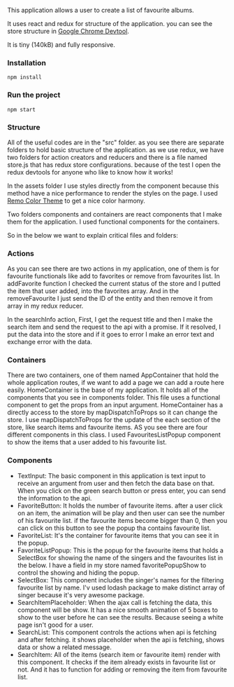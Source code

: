 This application allows a user to create a list of favourite albums.

It uses react and redux for structure of the application. you can see the store structure in [Google Chrome Devtool](https://github.com/gaearon/redux-devtools).

It is tiny (140kB) and fully responsive.

### Installation

```
npm install
```

### Run the project

```
npm start
```

### Structure

All of the useful codes are in the "src" folder. as you see there are separate folders to hold basic structure of the application. as we use redux, we have two folders for action creators and reducers and there is a file named store.js that has redux store configurations. because of the test I open the redux devtools for anyone who like to know how it works!

In the assets folder I use styles directly from the component because this method have a nice performance to render the styles on the page. I used [Remo Color Theme](https://color.adobe.com/Retro-color-theme-10216393/) to get a nice color harmony.

Two folders components and containers are react components that I make them for the application. I used functional components for the containers.

So in the below we want to explain critical files and folders:

### Actions

As you can see there are two actions in my application, one of them is for favourite functionals like add to favorites or remove from favourites list.
In addFavorite function I checked the current status of the store and I putted the item that user added, into the favorites array.
And in the removeFavourite I just send the ID of the entity and then remove it from array in my redux reducer.

In the searchInfo action, First, I get the request title and then I make the search item and send the request to the api with a promise. If it resolved, I put the data into the store and if it goes to error I make an error text and exchange error with the data.

### Containers

There are two containers, one of them named AppContainer that hold the whole application routes, if we want to add a page we can add a route here easily.
HomeContainer is the base of my application. It holds all of the components that you see in components folder.
This file uses a functional component to get the props from an input argument. HomeContainer has a directly access to the store by mapDispatchToProps so it can change the store.
I use mapDispatchToProps for the update of the each section of the store, like search items and favourite items.
AS you see there are four different components in this class. I used FavouritesListPopup component to show the items that a user added to his favourite list.

### Components

* TextInput: The basic component in this application is text input to receive an argument from user and then fetch the data base on that. When you click on the green search button or press enter, you can send the information to the api.
* FavoriteButton: It holds the number of favourite items. after a user click on an item, the animation will be play and then user can see the number of his favourite list. if the favourite items become bigger than 0, then you can click on this button to see the popup tha contains favourite list.
* FavoriteList: It's the container for favourite items that you can see it in the popup.
* FavoriteListPopup: This is the popup for the favourite items that holds a SelectBox for showing the name of the singers and the favourites list in the below. I have a field in my store named favoritePopupShow to control the showing and hiding the popup.
* SelectBox: This component includes the singer's names for the filtering favourite list by name. I'v used lodash package to make distinct array of singer because it's very awesome package.
* SearchItemPlaceholder: When the ajax call is fetching the data, this component will be show. It has a nice smooth animation of 5 boxes to show to the user before he can see the results. Because seeing a white page isn't good for a user.
* SearchList: This component controls the actions when api is fetching and after fetching. it shows placeholder when the api is fetching, shows data or show a related message.
* SearchItem: All of the items (search item or favourite item) render with this component. It checks if the item already exists in favourite list or not. And it has to function for adding or removing the item from favourite list.
